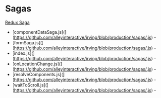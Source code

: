 # Sagas
[Redux Saga](https://redux-saga.js.org)
* [componentDataSaga.js](](https://github.com/alleyinteractive/irving/blob/production/sagas/.js) - 
* [formSaga.js](](https://github.com/alleyinteractive/irving/blob/production/sagas/.js) - 
* [index.js](](https://github.com/alleyinteractive/irving/blob/production/sagas/.js) - 
* [onLocationChange.js](](https://github.com/alleyinteractive/irving/blob/production/sagas/.js) - 
* [resolveComponents.js](](https://github.com/alleyinteractive/irving/blob/production/sagas/.js) - 
* [waitToScroll.js](](https://github.com/alleyinteractive/irving/blob/production/sagas/.js) - 
